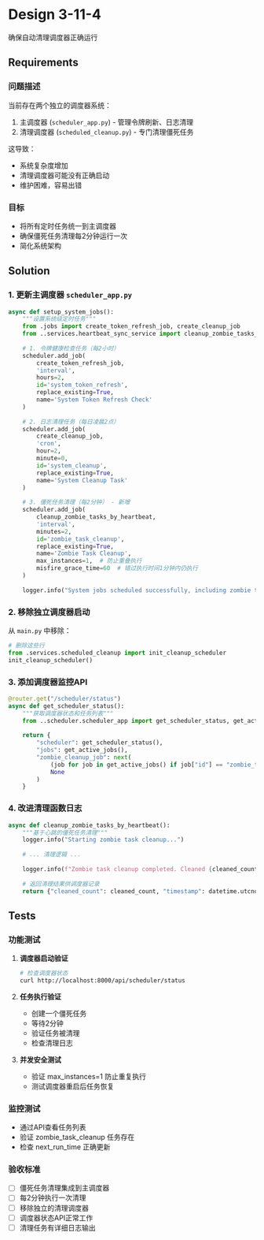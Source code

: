 # Design 3-11-4

确保自动清理调度器正确运行

## Requirements

### 问题描述
当前存在两个独立的调度器系统：
1. 主调度器 (`scheduler_app.py`) - 管理令牌刷新、日志清理
2. 清理调度器 (`scheduled_cleanup.py`) - 专门清理僵死任务

这导致：
- 系统复杂度增加
- 清理调度器可能没有正确启动
- 维护困难，容易出错

### 目标
- 将所有定时任务统一到主调度器
- 确保僵死任务清理每2分钟运行一次
- 简化系统架构

## Solution

### 1. 更新主调度器 `scheduler_app.py`
```python
async def setup_system_jobs():
    """设置系统级定时任务"""
    from .jobs import create_token_refresh_job, create_cleanup_job
    from ..services.heartbeat_sync_service import cleanup_zombie_tasks_by_heartbeat
    
    # 1. 令牌健康检查任务（每2小时）
    scheduler.add_job(
        create_token_refresh_job,
        'interval',
        hours=2,
        id='system_token_refresh',
        replace_existing=True,
        name='System Token Refresh Check'
    )
    
    # 2. 日志清理任务（每日凌晨2点）
    scheduler.add_job(
        create_cleanup_job,
        'cron',
        hour=2,
        minute=0,
        id='system_cleanup',
        replace_existing=True,
        name='System Cleanup Task'
    )
    
    # 3. 僵死任务清理（每2分钟） - 新增
    scheduler.add_job(
        cleanup_zombie_tasks_by_heartbeat,
        'interval',
        minutes=2,
        id='zombie_task_cleanup',
        replace_existing=True,
        name='Zombie Task Cleanup',
        max_instances=1,  # 防止重叠执行
        misfire_grace_time=60  # 错过执行时间1分钟内仍执行
    )
    
    logger.info("System jobs scheduled successfully, including zombie task cleanup")
```

### 2. 移除独立调度器启动
从 `main.py` 中移除：
```python
# 删除这些行
from .services.scheduled_cleanup import init_cleanup_scheduler
init_cleanup_scheduler()
```

### 3. 添加调度器监控API
```python
@router.get("/scheduler/status")
async def get_scheduler_status():
    """获取调度器状态和任务列表"""
    from ..scheduler.scheduler_app import get_scheduler_status, get_active_jobs
    
    return {
        "scheduler": get_scheduler_status(),
        "jobs": get_active_jobs(),
        "zombie_cleanup_job": next(
            (job for job in get_active_jobs() if job["id"] == "zombie_task_cleanup"),
            None
        )
    }
```

### 4. 改进清理函数日志
```python
async def cleanup_zombie_tasks_by_heartbeat():
    """基于心跳的僵死任务清理"""
    logger.info("Starting zombie task cleanup...")
    
    # ... 清理逻辑 ...
    
    logger.info(f"Zombie task cleanup completed. Cleaned {cleaned_count} tasks")
    
    # 返回清理结果供调度器记录
    return {"cleaned_count": cleaned_count, "timestamp": datetime.utcnow()}
```

## Tests

### 功能测试
1. **调度器启动验证**
   ```bash
   # 检查调度器状态
   curl http://localhost:8000/api/scheduler/status
   ```

2. **任务执行验证**
   - 创建一个僵死任务
   - 等待2分钟
   - 验证任务被清理
   - 检查清理日志

3. **并发安全测试**
   - 验证 max_instances=1 防止重复执行
   - 测试调度器重启后任务恢复

### 监控测试
- 通过API查看任务列表
- 验证 zombie_task_cleanup 任务存在
- 检查 next_run_time 正确更新

### 验收标准
- [ ] 僵死任务清理集成到主调度器
- [ ] 每2分钟执行一次清理
- [ ] 移除独立的清理调度器
- [ ] 调度器状态API正常工作
- [ ] 清理任务有详细日志输出